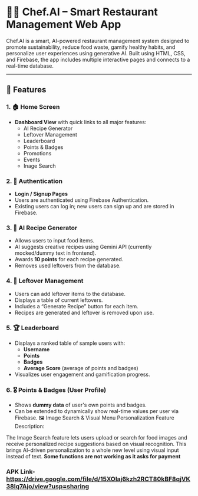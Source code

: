 # 👨‍🍳 Chef.AI – Smart Restaurant Management Web App

Chef.AI is a smart, AI-powered restaurant management system designed to promote sustainability, reduce food waste, gamify healthy habits, and personalize user experiences using generative AI. Built using HTML, CSS, and Firebase, the app includes multiple interactive pages and connects to a real-time database.

---

## 🌟 Features

### 1. 🏠 Home Screen
- **Dashboard View** with quick links to all major features:
  - AI Recipe Generator
  - Leftover Management
  - Leaderboard
  - Points & Badges
  - Promotions
  - Events
  - Inage Search

### 2. 🔐 Authentication
- **Login / Signup Pages**
- Users are authenticated using Firebase Authentication.
- Existing users can log in; new users can sign up and are stored in Firebase.

### 3. 🍲 AI Recipe Generator
- Allows users to input food items.
- AI suggests creative recipes using Gemini API (currently mocked/dummy text in frontend).
- Awards **10 points** for each recipe generated.
- Removes used leftovers from the database.

### 4. 🍛 Leftover Management
- Users can add leftover items to the database.
- Displays a table of current leftovers.
- Includes a “Generate Recipe” button for each item.
- Recipes are generated and leftover is removed upon use.

### 5. 🏆 Leaderboard
- Displays a ranked table of sample users with:
  - **Username**
  - **Points**
  - **Badges**
  - **Average Score** (average of points and badges)
- Visualizes user engagement and gamification progress.

### 6. 🎖️ Points & Badges (User Profile)
- Shows **dummy data** of user's own points and badges.
- Can be extended to dynamically show real-time values per user via Firebase.
🖼️ Image Search & Visual Menu Personalization
Feature Description:

The Image Search feature lets users upload or search for food images and receive personalized recipe suggestions based on visual recognition. This brings AI-driven personalization to a whole new level using visual input instead of text.
**Some functions are not working as it asks for payment**

### APK Link- https://drive.google.com/file/d/15XOIaj6kzh2RCT80kBF8qjVK38lq7Ajo/view?usp=sharing
